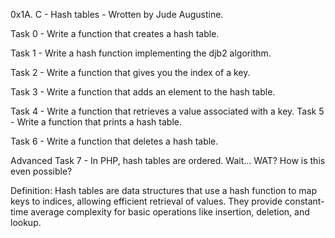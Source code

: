 0x1A. C - Hash tables - Wrotten by Jude Augustine.

Task 0 - Write a function that creates a hash table.

Task 1 - Write a hash function implementing the djb2 algorithm.

Task 2 - Write a function that gives you the index of a key.

Task 3 - Write a function that adds an element to the hash table.

Task 4 - Write a function that retrieves a value associated with a key.
Task 5 - Write a function that prints a hash table.

Task 6 - Write a function that deletes a hash table.

Advanced Task 7 - In PHP, hash tables are ordered. Wait… WAT? How
is this even possible?

Definition: Hash tables are data structures that use a hash function
to map keys to indices, allowing efficient retrieval of values. They
provide constant-time average complexity for basic operations like
insertion, deletion, and lookup.
